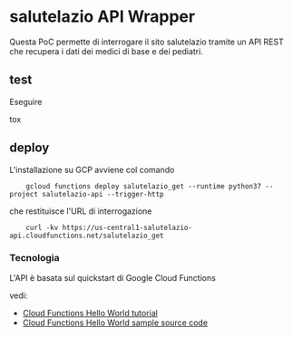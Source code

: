 # salutelazio API Wrapper

Questa PoC permette di interrogare il sito salutelazio
tramite un API REST che recupera i dati dei medici di base 
e dei pediatri.


## test

Eseguire

  tox

## deploy

L'installazione su GCP avviene col comando

        gcloud functions deploy salutelazio_get --runtime python37 --project salutelazio-api --trigger-http

che restituisce l'URL di interrogazione

        curl -kv https://us-central1-salutelazio-api.cloudfunctions.net/salutelazio_get

### Tecnologia

L'API è basata sul quickstart di Google Cloud Functions

vedi:

* [Cloud Functions Hello World tutorial][tutorial]
* [Cloud Functions Hello World sample source code][code]

[tutorial]: https://cloud.google.com/functions/docs/quickstart
[code]: main.py

